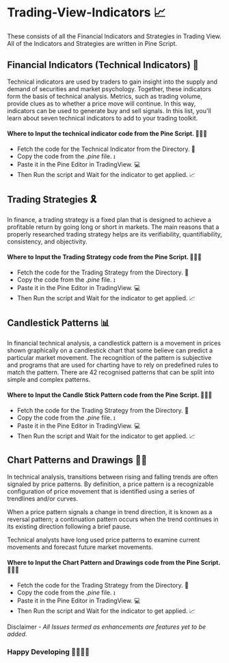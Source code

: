 # Trading-View-Indicators 📈
 These consists of all the Financial Indicators and Strategies in Trading View. All of the Indicators and Strategies are written in Pine Script.

<h2>Financial Indicators (Technical Indicators) 💸</h2>
<p>
Technical indicators are used by traders to gain insight into the supply and demand of securities and market psychology. Together, these indicators form the basis of technical analysis. Metrics, such as trading volume, provide clues as to whether a price move will continue. In this way, indicators can be used to generate buy and sell signals. In this list, you'll learn about seven technical indicators to add to your trading toolkit.
</p>



<h4>Where to Input the technical indicator code from the Pine Script. 👨🏻‍💻 </h4>

<ul>
<li>Fetch the code for the Technical Indicator from the Directory. 🔎</li>
<li>Copy the code from the <i>.pine</i> file. ܐ </li>
<li>Paste it in the Pine Editor in TradingView. 💻</li>
<li>Then Run the script and Wait for the indicator to get applied. 📈</li>
</ul>

<h2>Trading Strategies 🎗</h2>
<p>
In finance, a trading strategy is a fixed plan that is designed to achieve a profitable return by going long or short in markets. The main reasons that a properly researched trading strategy helps are its verifiability, quantifiability, consistency, and objectivity.
</p>

<h4>Where to Input the Trading Strategy code from the Pine Script. 👨🏻‍💻 </h4>

<ul>
<li>Fetch the code for the Trading Strategy from the Directory. 🔎</li>
<li>Copy the code from the <i>.pine</i> file. ܐ </li>
<li>Paste it in the Pine Editor in TradingView. 💻</li>
<li>Then Run the script and Wait for the indicator to get applied. 📈</li>
</ul>

<h2>Candlestick Patterns 📊</h2>
<p>
In financial technical analysis, a candlestick pattern is a movement in prices shown graphically on a candlestick chart that some believe can predict a particular market movement. The recognition of the pattern is subjective and programs that are used for charting have to rely on predefined rules to match the pattern. There are 42 recognised patterns that can be split into simple and complex patterns.
</p>

<h4>Where to Input the Candle Stick Pattern code from the Pine Script. 👨🏻‍💻 </h4>

<ul>
<li>Fetch the code for the Trading Strategy from the Directory. 🔎</li>
<li>Copy the code from the <i>.pine</i> file. ܐ </li>
<li>Paste it in the Pine Editor in TradingView. 💻</li>
<li>Then Run the script and Wait for the indicator to get applied. 📈</li>
</ul>


<h2>Chart Patterns and Drawings ✍🏻</h2>
<p>
In technical analysis, transitions between rising and falling trends are often signaled by price patterns. By definition, a price pattern is a recognizable configuration of price movement that is identified using a series of trendlines and/or curves.

When a price pattern signals a change in trend direction, it is known as a reversal pattern; a continuation pattern occurs when the trend continues in its existing direction following a brief pause.

Technical analysts have long used price patterns to examine current movements and forecast future market movements.
</p>

<h4>Where to Input the Chart Pattern and Drawings code from the Pine Script. 👨🏻‍💻 </h4>

<ul>
<li>Fetch the code for the Trading Strategy from the Directory. 🔎</li>
<li>Copy the code from the <i>.pine</i> file. ܐ </li>
<li>Paste it in the Pine Editor in TradingView. 💻</li>
<li>Then Run the script and Wait for the indicator to get applied. 📈</li>
</ul>

</ol>
Disclaimer - <i>All Issues termed as enhancements are features yet to be added.</i>

<h3>Happy Developing 🚀👨🏻‍💻</h3>
